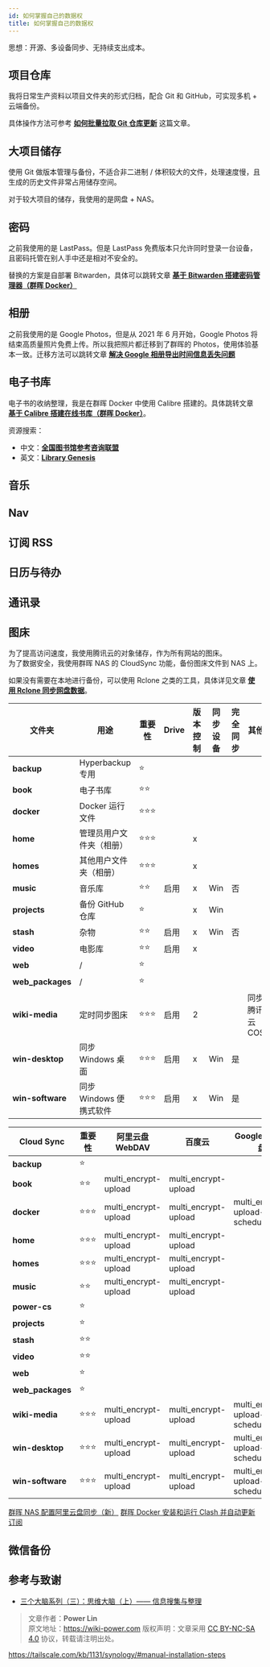 ```yaml
---
id: 如何掌握自己的数据权
title: 如何掌握自己的数据权
---
```


思想：开源、多设备同步、无持续支出成本。

## 项目仓库

我将日常生产资料以项目文件夹的形式归档，配合 Git 和 GitHub，可实现多机 + 云端备份。

具体操作方法可参考 [**如何批量拉取 Git 仓库更新**](https://wiki-power.com/%E5%A6%82%E4%BD%95%E6%89%B9%E9%87%8F%E6%8B%89%E5%8F%96Git%E4%BB%93%E5%BA%93%E6%9B%B4%E6%96%B0) 这篇文章。

## 大项目储存

使用 Git 做版本管理与备份，不适合非二进制 / 体积较大的文件，处理速度慢，且生成的历史文件非常占用储存空间。

对于较大项目的储存，我使用的是网盘 + NAS。

## 密码

之前我使用的是 LastPass。但是 LastPass 免费版本只允许同时登录一台设备，且密码托管在别人手中还是相对不安全的。

替换的方案是自部署 Bitwarden，具体可以跳转文章 [**基于 Bitwarden 搭建密码管理器（群晖 Docker）**](https://wiki-power.com/%E5%9F%BA%E4%BA%8EBitwarden%E6%90%AD%E5%BB%BA%E5%AF%86%E7%A0%81%E7%AE%A1%E7%90%86%E5%99%A8%EF%BC%88%E7%BE%A4%E6%99%96Docker%EF%BC%89)

## 相册

之前我使用的是 Google Photos，但是从 2021 年 6 月开始，Google Photos 将结束高质量照片免费上传。所以我把照片都迁移到了群晖的 Photos，使用体验基本一致。迁移方法可以跳转文章 [**解决 Google 相册导出时间信息丢失问题**](https://wiki-power.com/%E8%A7%A3%E5%86%B3Google%E7%9B%B8%E5%86%8C%E5%AF%BC%E5%87%BA%E6%97%B6%E9%97%B4%E4%BF%A1%E6%81%AF%E4%B8%A2%E5%A4%B1%E9%97%AE%E9%A2%98)

## 电子书库

电子书的收纳整理，我是在群晖 Docker 中使用 Calibre 搭建的。具体跳转文章 [**基于 Calibre 搭建在线书库（群晖 Docker）**](https://wiki-power.com/%E5%9F%BA%E4%BA%8ECalibre%E6%90%AD%E5%BB%BA%E5%9C%A8%E7%BA%BF%E4%B9%A6%E5%BA%93%EF%BC%88%E7%BE%A4%E6%99%96Docker%EF%BC%89)。

资源搜索：

- 中文：[**全国图书馆参考咨询联盟**](http://www.ucdrs.superlib.net/)
- 英文：[**Library Genesis**](http://libgen.rs/)

## 音乐

## Nav

## 订阅 RSS

## 日历与待办

## 通讯录

## 图床

为了提高访问速度，我使用腾讯云的对象储存，作为所有网站的图床。  
为了数据安全，我使用群晖 NAS 的 CloudSync 功能，备份图床文件到 NAS 上。

如果没有需要在本地进行备份，可以使用 Rclone 之类的工具，具体详见文章 [**使用 Rclone 同步网盘数据**](https://wiki-power.com/%E4%BD%BF%E7%94%A8Rclone%E5%90%8C%E6%AD%A5%E7%BD%91%E7%9B%98%E6%95%B0%E6%8D%AE)。

| 文件夹           | 用途                     | 重要性 | Drive | 版本控制 | 同步设备 | 完全同步 | 其他           |
| ---------------- | ------------------------ | ------ | ----- | -------- | -------- | -------- | -------------- |
| **backup**       | Hyperbackup 专用         | ⭐     |       |          |          |          |                |
| **book**         | 电子书库                 | ⭐⭐   |       |          |          |          |                |
| **docker**       | Docker 运行文件          | ⭐⭐⭐ |       |          |          |          |                |
| **home**         | 管理员用户文件夹（相册） | ⭐⭐⭐ |       | x        |          |          |                |
| **homes**        | 其他用户文件夹（相册）   | ⭐⭐⭐ |       | x        |          |          |                |
| **music**        | 音乐库                   | ⭐⭐   | 启用  | x        | Win      | 否       |                |
| **projects**     | 备份 GitHub 仓库         | ⭐     |       | x        | Win      |          |                |
| **stash**        | 杂物                     | ⭐⭐   | 启用  | x        | Win      | 否       |                |
| **video**        | 电影库                   | ⭐⭐   | 启用  | x        |          |          |                |
| **web**          | /                        | ⭐     |       |          |          |          |                |
| **web_packages** | /                        | ⭐     |       |          |          |          |                |
| **wiki-media**   | 定时同步图床             | ⭐⭐⭐ | 启用  | 2        |          |          | 同步腾讯云 COS |
| **win-desktop**  | 同步 Windows 桌面        | ⭐⭐⭐ | 启用  | x        | Win      | 是       |                |
| **win-software** | 同步 Windows 便携式软件  | ⭐⭐⭐ | 启用  | x        | Win      | 是       |                |

| Cloud Sync       | 重要性 | 阿里云盘 WebDAV      | 百度云               | Google 云端硬盘               | Backblaze B2                  |
| ---------------- | ------ | -------------------- | -------------------- | ----------------------------- | ----------------------------- |
| **backup**       | ⭐     |                      |                      |                               |                               |
| **book**         | ⭐⭐   | multi_encrypt-upload | multi_encrypt-upload |                               |                               |
| **docker**       | ⭐⭐⭐ | multi_encrypt-upload | multi_encrypt-upload | multi_encrypt-upload-schedule | multi_encrypt-upload-schedule |
| **home**         | ⭐⭐⭐ | multi_encrypt-upload | multi_encrypt-upload |                               |                               |
| **homes**        | ⭐⭐⭐ | multi_encrypt-upload | multi_encrypt-upload |                               |                               |
| **music**        | ⭐⭐   | multi_encrypt-upload | multi_encrypt-upload |                               |                               |
| **power-cs**     | ⭐     |                      |                      |                               |                               |
| **projects**     | ⭐     |                      |                      |                               |                               |
| **stash**        | ⭐⭐   |                      |                      |                               |                               |
| **video**        | ⭐⭐   |                      |                      |                               |                               |
| **web**          | ⭐     |                      |                      |                               |                               |
| **web_packages** | ⭐     |                      |                      |                               |                               |
| **wiki-media**   | ⭐⭐⭐ | multi_encrypt-upload | multi_encrypt-upload | multi_encrypt-upload-schedule | wiki-media_upload-schedule    |
| **win-desktop**  | ⭐⭐⭐ | multi_encrypt-upload | multi_encrypt-upload | multi_encrypt-upload-schedule | multi_encrypt-upload-schedule |
| **win-software** | ⭐⭐⭐ | multi_encrypt-upload | multi_encrypt-upload | multi_encrypt-upload-schedule | multi_encrypt-upload-schedule |

[群晖 NAS 配置阿里云盘同步（新）](https://fugary.com/?p=382)
[群晖 Docker 安装和运行 Clash 并自动更新订阅](https://fugary.com/?p=363)

## 微信备份

## 参考与致谢

- [三个大脑系列（三）：思维大脑（上）—— 信息搜集与整理](https://sspai.com/post/66527)

> 文章作者：**Power Lin**  
> 原文地址：<https://wiki-power.com>
> 版权声明：文章采用 [CC BY-NC-SA 4.0](https://creativecommons.org/licenses/by/4.0/deed.zh) 协议，转载请注明出处。

https://tailscale.com/kb/1131/synology/#manual-installation-steps
